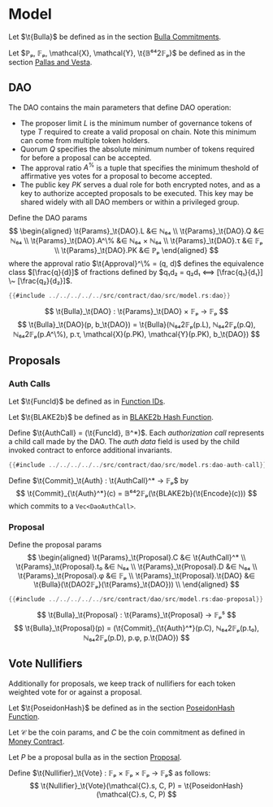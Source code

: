 # Model

Let $\t{Bulla}$ be defined as in the section [Bulla Commitments](../../crypto-schemes.md#bulla-commitments).

Let $ℙₚ, 𝔽ₚ, \mathcal{X}, \mathcal{Y}, \t{𝔹⁶⁴2𝔽ₚ}$ be defined as in the section [Pallas and Vesta](../../crypto-schemes.md#pallas-and-vesta).

## DAO

The DAO contains the main parameters that define DAO operation:

* The proposer limit $L$ is the minimum number of governance tokens of type
  $T$ required to create a valid proposal on chain. Note this minimum can
  come from multiple token holders.
* Quorum $Q$ specifies the absolute minimum number of tokens required for
  before a proposal can be accepted.
* The approval ratio $A^\%$ is a tuple that specifies the minimum theshold
  of affirmative yes votes for a proposal to become accepted.
* The public key $PK$ serves a dual role for both encrypted notes, and as
  a key to authorize accepted proposals to be executed.
  This key may be shared widely with all DAO members or within a privileged
  group.

Define the DAO params
$$ \begin{aligned}
  \t{Params}_\t{DAO}.L &∈ ℕ₆₄ \\
  \t{Params}_\t{DAO}.Q &∈ ℕ₆₄ \\
  \t{Params}_\t{DAO}.A^\% &∈ ℕ₆₄ × ℕ₆₄ \\
  \t{Params}_\t{DAO}.τ &∈ 𝔽ₚ \\
  \t{Params}_\t{DAO}.PK &∈ ℙₚ
\end{aligned} $$
where the approval ratio $\t{Approval}^\% = (q, d)$ defines the equivalence
class $[\frac{q}{d}]$ of fractions defined by $q₁d₂ = q₂d₁ ⟺  [\frac{q₁}{d₁}] \~ [\frac{q₂}{d₂}]$.

```rust
{{#include ../../../../../src/contract/dao/src/model.rs:dao}}
```

$$ \t{Bulla}_\t{DAO} : \t{Params}_\t{DAO} × 𝔽ₚ → 𝔽ₚ $$
$$ \t{Bulla}_\t{DAO}(p, b_\t{DAO}) = \t{Bulla}(ℕ₆₄2𝔽ₚ(p.L), ℕ₆₄2𝔽ₚ(p.Q), ℕ₆₄2𝔽ₚ(p.A^\%), p.τ, \mathcal{X}(p.PK), \mathcal{Y}(p.PK), b_\t{DAO}) $$

## Proposals

### Auth Calls

Let $\t{FuncId}$ be defined as in [Function IDs](../../concepts.md#function-ids).

Let $\t{BLAKE2b}$ be defined as in [BLAKE2b Hash Function](../../crypto-schemes.md#blake2b-hash-function).

Define $\t{AuthCall} = (\t{FuncId}, 𝔹^*)$. Each *authorization call* represents
a child call made by the DAO. The *auth data* field is used by the child invoked
contract to enforce additional invariants.
```rust
{{#include ../../../../../src/contract/dao/src/model.rs:dao-auth-call}}
```

Define $\t{Commit}_\t{Auth} : \t{AuthCall}^* → 𝔽ₚ$ by
$$ \t{Commit}_{\t{Auth}^*}(c) = 𝔹⁶⁴2𝔽ₚ(\t{BLAKE2b}(\t{Encode}(c))) $$
which commits to a `Vec<DaoAuthCall>`.

### Proposal

Define the proposal params
$$ \begin{aligned}
  \t{Params}_\t{Proposal}.C &∈ \t{AuthCall}^* \\
  \t{Params}_\t{Proposal}.t₀ &∈ ℕ₆₄ \\
  \t{Params}_\t{Proposal}.D &∈ ℕ₆₄ \\
  \t{Params}_\t{Proposal}.φ &∈ 𝔽ₚ \\
  \t{Params}_\t{Proposal}.\t{DAO} &∈ \t{Bulla}(\t{DAO2𝔽ₚ}(\t{Params}_\t{DAO})) \\
\end{aligned} $$

```rust
{{#include ../../../../../src/contract/dao/src/model.rs:dao-proposal}}
```

$$ \t{Bulla}_\t{Proposal} : \t{Params}_\t{Proposal} → 𝔽ₚ⁵ $$
$$ \t{Bulla}_\t{Proposal}(p) = (\t{Commit}_{\t{Auth}^*}(p.C), ℕ₆₄2𝔽ₚ(p.t₀), ℕ₆₄2𝔽ₚ(p.D), p.φ, p.\t{DAO}) $$

## Vote Nullifiers

Additionally for proposals, we keep track of nullifiers for each token weighted
vote for or against a proposal.

Let $\t{PoseidonHash}$ be defined as in the section [PoseidonHash Function](../../crypto-schemes.md#poseidonhash-function).

Let $\mathcal{C}$ be the coin params, and $C$ be the coin commitment
as defined in [Money Contract](TODO).

Let $P$ be a proposal bulla as in the section [Proposal](#proposal).

Define $\t{Nullifier}_\t{Vote} : 𝔽ₚ × 𝔽ₚ × 𝔽ₚ → 𝔽ₚ$ as follows:
$$ \t{Nullifier}_\t{Vote}(\mathcal{C}.s, C, P) = \t{PoseidonHash}(\mathcal{C}.s, C, P) $$
